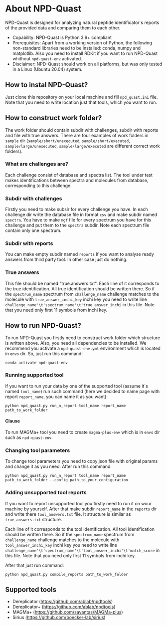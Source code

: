 # About NPD-Quast
NPD-Quast is designed for analyzing natural peptide identificator\`s reports of the provided data and comparing them to each other.

* Copability: NPD-Quast is Python 3.9+ compliant
* Prerequisites: Apart from a working version of Python, the following non-standard libraries need to be installed: conda, numpy and matplotlib. Also you need to install RDKit if you want to run NPD-Quast whithout `npd-quast-env` activated.
* Disclaimer: NPD-Quast should work on all platforms, but was only tested in a Linux (Ubuntu 20.04) system.

## How to instal NPD-Quast?
Just clone this repository on your local machine and fill `npd_quast.ini` file. Note that you need to write location just that tools, which you want to run.

## How to construct work folder?
The work folder should contain subdir with challenges, subdir with reports and file with true answers. There are four examples of work folders in `sample` dir (`sample/short/unexecuted`, `sample/short/executed`, `sample/large/unexecuted`, `sample/large/executed` are different correct work folders).

### What are challenges are?
Each challenge consist of database and spectra list. The tool under test makes identifications between spectra and molecules from database, corresponding to this challenge.

### Subdir with challenges
Firstly you need to make subsir for every challenge you have. In each challenge dir write the database file in format `csv` and make subdir named `spectra`. You have to make `mgf` file for every spectrum you have for this challenge and put them to the `spectra` subdir. Note each spectrum file contain only one spectrum.

### Subdir with reports
You can make empty subdir named `reports` if you want to analyse ready answers from third party tool. In other case just do nothing.

### True answers
This file should be named "true.answers.txt". Each line of it corresponds to the true identification. All true identification should be written there. So if the `spectrum_name` spectrum from `challenge_name` challenge matches to the molecule with `true_answer_inchi_key` inchi key you need to write line `challenge_name'\t'spectrum_name'\t'true_answer_inchi` in this file. Note that you need only first 11 symbols from inchi key.

## How to run NPD-Quast?
To run NPD-Quast you firstly need to construct work folder which structure is written above. Also, you need all dependencies to be installed. We recommend you activate a `npd-quast-env.yml` environment which is located in `envs` dir. So, just run this command:

```conda activate npd-quast-env```

### Running supported tool
If you want to run your data by one of the supported tool (assume it\`s named `tool_name`) run such command (here we decided to name page with report `report_name`, you can name it as you want):

```python npd_quast.py run_n_report tool_name report_name path_to_work_folder```

#### Clause
To run MAGMa+ tool you need to create `magma-plus-env` which is in `envs` dir such as `npd-quast-env`.

### Changing tool parameters
To change tool parameters you need to copy json file with original params and change it as you need. After run this command:

```python npd_quast.py run_n_report tool_name report_name path_to_work_folder --config path_to_your_configuration```

### Adding unsupported tool reports
If you want to report unsupported tool you firstly need to run it on wour machine by yourself. After that make subdir `report_name` in the `reports` dir and write there `tool_answers.txt` file. It structure is similar as `true_answers.txt` structure. 

Each line of it corresponds to the tool identification. All tool identification should be written there. So if the `spectrum_name` spectrum from `challenge_name` challenge matches to the molecule with `tool_answer_inchi_key` inchi key you need to write line `challenge_name'\t'spectrum_name'\t'tool_answer_inchi'\t'match_score` in this file. Note that you need only first 11 symbols from inchi key.

After that just run command:

```python npd_quast.py compile_reports path_to_work_folder```

## Supported tools
* Dereplicator (https://github.com/ablab/npdtools)
* Dereplicator+ (https://github.com/ablab/npdtools)
* MAGMa+ (https://github.com/savantas/MAGMa-plus)
* Sirius (https://github.com/boecker-lab/sirius)

